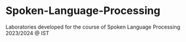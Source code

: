 # Spoken-Language-Processing
Laboratories developed for the course of Spoken Language Processing 2023/2024 @ IST
